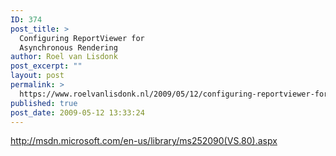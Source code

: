 ```yaml
---
ID: 374
post_title: >
  Configuring ReportViewer for
  Asynchronous Rendering
author: Roel van Lisdonk
post_excerpt: ""
layout: post
permalink: >
  https://www.roelvanlisdonk.nl/2009/05/12/configuring-reportviewer-for-asynchronous-rendering/
published: true
post_date: 2009-05-12 13:33:24
---
```

<p><a title="http://msdn.microsoft.com/en-us/library/ms252090(VS.80).aspx" href="http://msdn.microsoft.com/en-us/library/ms252090(VS.80).aspx">http://msdn.microsoft.com/en-us/library/ms252090(VS.80).aspx</a></p>